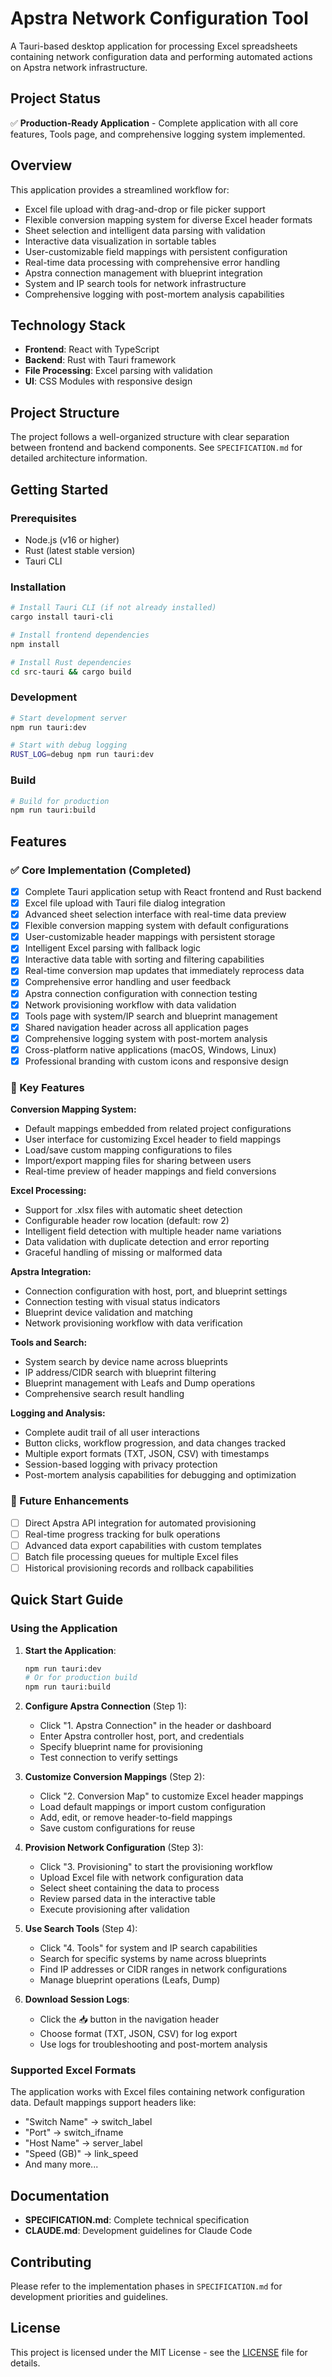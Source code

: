 # Apstra Network Configuration Tool

A Tauri-based desktop application for processing Excel spreadsheets containing network configuration data and performing automated actions on Apstra network infrastructure.

## Project Status

✅ **Production-Ready Application** - Complete application with all core features, Tools page, and comprehensive logging system implemented.

## Overview

This application provides a streamlined workflow for:
- Excel file upload with drag-and-drop or file picker support
- Flexible conversion mapping system for diverse Excel header formats
- Sheet selection and intelligent data parsing with validation
- Interactive data visualization in sortable tables
- User-customizable field mappings with persistent configuration
- Real-time data processing with comprehensive error handling
- Apstra connection management with blueprint integration
- System and IP search tools for network infrastructure
- Comprehensive logging with post-mortem analysis capabilities

## Technology Stack

- **Frontend**: React with TypeScript
- **Backend**: Rust with Tauri framework
- **File Processing**: Excel parsing with validation
- **UI**: CSS Modules with responsive design

## Project Structure

The project follows a well-organized structure with clear separation between frontend and backend components. See `SPECIFICATION.md` for detailed architecture information.

## Getting Started

### Prerequisites

- Node.js (v16 or higher)
- Rust (latest stable version)
- Tauri CLI

### Installation

```bash
# Install Tauri CLI (if not already installed)
cargo install tauri-cli

# Install frontend dependencies
npm install

# Install Rust dependencies
cd src-tauri && cargo build
```

### Development

```bash
# Start development server
npm run tauri:dev

# Start with debug logging
RUST_LOG=debug npm run tauri:dev
```

### Build

```bash
# Build for production
npm run tauri:build
```

## Features

### ✅ Core Implementation (Completed)
- [x] Complete Tauri application setup with React frontend and Rust backend
- [x] Excel file upload with Tauri file dialog integration
- [x] Advanced sheet selection interface with real-time data preview
- [x] Flexible conversion mapping system with default configurations
- [x] User-customizable header mappings with persistent storage
- [x] Intelligent Excel parsing with fallback logic
- [x] Interactive data table with sorting and filtering capabilities
- [x] Real-time conversion map updates that immediately reprocess data
- [x] Comprehensive error handling and user feedback
- [x] Apstra connection configuration with connection testing
- [x] Network provisioning workflow with data validation
- [x] Tools page with system/IP search and blueprint management
- [x] Shared navigation header across all application pages
- [x] Comprehensive logging system with post-mortem analysis
- [x] Cross-platform native applications (macOS, Windows, Linux)
- [x] Professional branding with custom icons and responsive design

### 🎯 Key Features
**Conversion Mapping System:**
- Default mappings embedded from related project configurations
- User interface for customizing Excel header to field mappings
- Load/save custom mapping configurations to files
- Import/export mapping files for sharing between users
- Real-time preview of header mappings and field conversions

**Excel Processing:**
- Support for .xlsx files with automatic sheet detection
- Configurable header row location (default: row 2)
- Intelligent field detection with multiple header name variations
- Data validation with duplicate detection and error reporting
- Graceful handling of missing or malformed data

**Apstra Integration:**
- Connection configuration with host, port, and blueprint settings
- Connection testing with visual status indicators
- Blueprint device validation and matching
- Network provisioning workflow with data verification

**Tools and Search:**
- System search by device name across blueprints
- IP address/CIDR search with blueprint filtering
- Blueprint management with Leafs and Dump operations
- Comprehensive search result handling

**Logging and Analysis:**
- Complete audit trail of all user interactions
- Button clicks, workflow progression, and data changes tracked
- Multiple export formats (TXT, JSON, CSV) with timestamps
- Session-based logging with privacy protection
- Post-mortem analysis capabilities for debugging and optimization

### 🚀 Future Enhancements
- [ ] Direct Apstra API integration for automated provisioning
- [ ] Real-time progress tracking for bulk operations
- [ ] Advanced data export capabilities with custom templates
- [ ] Batch file processing queues for multiple Excel files
- [ ] Historical provisioning records and rollback capabilities

## Quick Start Guide

### Using the Application

1. **Start the Application**:
   ```bash
   npm run tauri:dev
   # Or for production build
   npm run tauri:build
   ```

2. **Configure Apstra Connection** (Step 1):
   - Click "1. Apstra Connection" in the header or dashboard
   - Enter Apstra controller host, port, and credentials
   - Specify blueprint name for provisioning
   - Test connection to verify settings

3. **Customize Conversion Mappings** (Step 2):
   - Click "2. Conversion Map" to customize Excel header mappings
   - Load default mappings or import custom configuration
   - Add, edit, or remove header-to-field mappings
   - Save custom configurations for reuse

4. **Provision Network Configuration** (Step 3):
   - Click "3. Provisioning" to start the provisioning workflow
   - Upload Excel file with network configuration data
   - Select sheet containing the data to process
   - Review parsed data in the interactive table
   - Execute provisioning after validation

5. **Use Search Tools** (Step 4):
   - Click "4. Tools" for system and IP search capabilities
   - Search for specific systems by name across blueprints
   - Find IP addresses or CIDR ranges in network configurations
   - Manage blueprint operations (Leafs, Dump)

6. **Download Session Logs**:
   - Click the 📥 button in the navigation header
   - Choose format (TXT, JSON, CSV) for log export
   - Use logs for troubleshooting and post-mortem analysis

### Supported Excel Formats

The application works with Excel files containing network configuration data. Default mappings support headers like:
- "Switch Name" → switch_label
- "Port" → switch_ifname  
- "Host Name" → server_label
- "Speed (GB)" → link_speed
- And many more...

## Documentation

- **SPECIFICATION.md**: Complete technical specification
- **CLAUDE.md**: Development guidelines for Claude Code

## Contributing

Please refer to the implementation phases in `SPECIFICATION.md` for development priorities and guidelines.

## License

This project is licensed under the MIT License - see the [LICENSE](LICENSE) file for details.
